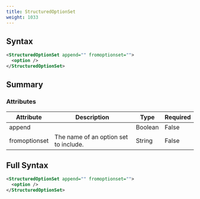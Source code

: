 ```yaml
---
title: StructuredOptionSet
weight: 1033
---
```

## Syntax
```xml
<StructuredOptionSet append="" fromoptionset="">
  <option />
</StructuredOptionSet>
```
## Summary ##



### Attributes
| Attribute | Description | Type | Required |
| --------- | ----------- | ---- | -------- |
| append |  | Boolean | False |
| fromoptionset | The name of an option set to include. | String | False |

## Full Syntax
```xml
<StructuredOptionSet append="" fromoptionset="">
  <option />
</StructuredOptionSet>
```
